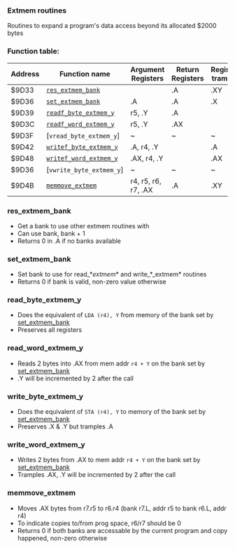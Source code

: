 ### Extmem routines

Routines to expand a program's data access beyond its allocated $2000 bytes

### Function table:
| Address | Function name | Argument Registers | Return Registers | Registers trampled |
|---------|---------------|--------------------|------------------|--------------------|
| $9D33 | [`res_extmem_bank`](#res_extmem_bank) | | .A | .XY |
| $9D36 | [`set_extmem_bank`](#set_extmem_bank) | .A | .A | .X |
| $9D39 | [`readf_byte_extmem_y`](#read_byte_extmem_y) | r5, .Y | .A | |
| $9D3C | [`readf_word_extmem_y`](#read_word_extmem_y) | r5, .Y | .AX | |
| $9D3F | [`vread_byte_extmem_y`] | ~ | ~ | ~ |
| $9D42 | [`writef_byte_extmem_y`](#write_byte_extmem_y) | .A, r4, .Y | | .A |
| $9D48 | [`writef_word_extmem_y`](#write_word_extmem_y) | .AX, r4, .Y | | .AX |
| $9D36 | [`vwrite_byte_extmem_y`] | ~ | ~ | ~ |
| $9D4B | [`memmove_extmem`](#memmove_extmem) | r4, r5, r6, r7, .AX | .A | .XY |

### res_extmem_bank
- Get a bank to use other extmem routines with
- Can use bank, bank + 1
- Returns 0 in .A if no banks available

### set_extmem_bank
- Set bank to use for read_\*_extmem_\* and write_\*_extmem\* routines
- Returns 0 if bank is valid, non-zero value otherwise

### read_byte_extmem_y
- Does the equivalent of `LDA (r4), Y` from memory of the bank set by [set_extmem_bank](#set_extmem_bank)
- Preserves all registers

### read_word_extmem_y
- Reads 2 bytes into .AX from mem addr `r4 + Y` on the bank set by [set_extmem_bank](#set_extmem_bank)
- .Y will be incremented by 2 after the call

### write_byte_extmem_y
- Does the equivalent of `STA (r4), Y` to memory of the bank set by [set_extmem_bank](#set_extmem_bank)
- Preserves .X & .Y but tramples .A

### write_word_extmem_y
- Writes 2 bytes from .AX to mem addr `r4 + Y` on the bank set by [set_extmem_bank](#set_extmem_bank)
- Tramples .AX, .Y will be incremented by 2 after the call

### memmove_extmem
- Moves .AX bytes from r7.r5 to r6.r4 (bank r7.L, addr r5 to bank r6.L, addr r4)
- To indicate copies to/from prog space, r6/r7 should be 0
- Returns 0 if both banks are accessable by the current program and copy happened, non-zero otherwise
